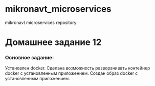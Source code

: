 # mikronavt_microservices
mikronavt microservices repository

# Домашнее задание 12

### Основное задание:
Установлен docker.
Сделана возможность разворачивать контейнер docker с установленным приложением.
Создан образ docker с установленным приложением.
